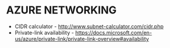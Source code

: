 # AZURE NETWORKING

* CIDR calculator - http://www.subnet-calculator.com/cidr.php
* Private-link availability - https://docs.microsoft.com/en-us/azure/private-link/private-link-overview#availability